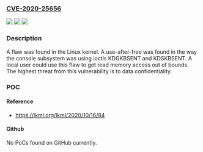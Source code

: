 ### [CVE-2020-25656](https://cve.mitre.org/cgi-bin/cvename.cgi?name=CVE-2020-25656)
![](https://img.shields.io/static/v1?label=Product&message=kernel&color=blue)
![](https://img.shields.io/static/v1?label=Version&message=n%2Fa&color=blue)
![](https://img.shields.io/static/v1?label=Vulnerability&message=CWE-416&color=brighgreen)

### Description

A flaw was found in the Linux kernel. A use-after-free was found in the way the console subsystem was using ioctls KDGKBSENT and KDSKBSENT. A local user could use this flaw to get read memory access out of bounds. The highest threat from this vulnerability is to data confidentiality.

### POC

#### Reference
- https://lkml.org/lkml/2020/10/16/84

#### Github
No PoCs found on GitHub currently.

